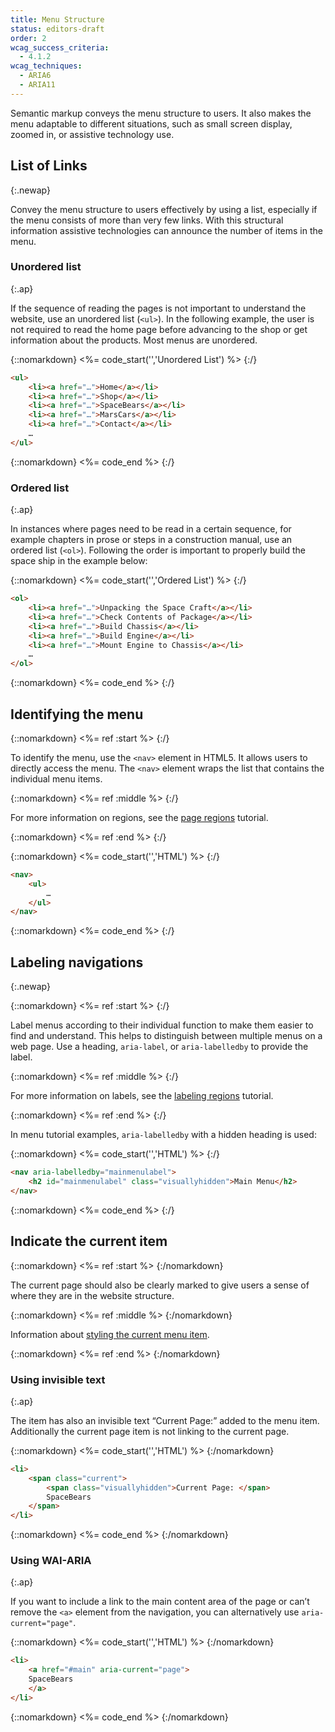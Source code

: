 ```yaml
---
title: Menu Structure
status: editors-draft
order: 2
wcag_success_criteria:
  - 4.1.2
wcag_techniques:
  - ARIA6
  - ARIA11
---
```


Semantic markup conveys the menu structure to users. It also makes the menu adaptable to different situations, such as small screen display, zoomed in, or assistive technology use.

## List of Links
{:.newap}

Convey the menu structure to users effectively by using a list, especially if the menu consists of more than very few links. With this structural information assistive technologies can announce the number of items in the menu.

### Unordered list
{:.ap}

If the sequence of reading the pages is not important to understand the website, use an unordered list (`<ul>`). In the following example, the user is not required to read the home page before advancing to the shop or get information about the products. Most menus are unordered.

{::nomarkdown}
<%= code_start('','Unordered List') %>
{:/}

~~~ html
<ul>
	<li><a href="…">Home</a></li>
	<li><a href="…">Shop</a></li>
	<li><a href="…">SpaceBears</a></li>
	<li><a href="…">MarsCars</a></li>
	<li><a href="…">Contact</a></li>
	…
</ul>
~~~

{::nomarkdown}
<%= code_end %>
{:/}


### Ordered list
{:.ap}

In instances where pages need to be read in a certain sequence, for example chapters in prose or steps in a construction manual, use an ordered list (`<ol>`). Following the order is important to properly build the space ship in the example below:

{::nomarkdown}
<%= code_start('','Ordered List') %>
{:/}

~~~ html
<ol>
	<li><a href="…">Unpacking the Space Craft</a></li>
	<li><a href="…">Check Contents of Package</a></li>
	<li><a href="…">Build Chassis</a></li>
	<li><a href="…">Build Engine</a></li>
	<li><a href="…">Mount Engine to Chassis</a></li>
	…
</ol>
~~~

{::nomarkdown}
<%= code_end %>
{:/}

## Identifying the menu

{::nomarkdown}
<%= ref :start %>
{:/}

To identify the menu, use the `<nav>` element in HTML5. It allows users to directly access the menu. The `<nav>` element wraps the list that contains the individual menu items.

{::nomarkdown}
<%= ref :middle %>
{:/}

For more information on regions, see the [page regions](/page-structure/regions.html) tutorial.

{::nomarkdown}
<%= ref :end %>
{:/}

{::nomarkdown}
<%= code_start('','HTML') %>
{:/}

~~~ html
<nav>
	<ul>
		…
	</ul>
</nav>
~~~

{::nomarkdown}
<%= code_end %>
{:/}

## Labeling navigations
{:.newap}


{::nomarkdown}
<%= ref :start %>
{:/}

Label menus according to their individual function to make them easier to find and understand. This helps to distinguish between multiple menus on a web page. Use a heading, `aria-label`, or `aria-labelledby` to provide the label.

{::nomarkdown}
<%= ref :middle %>
{:/}

For more information on labels, see the [labeling regions](/page-structure/labels.html) tutorial.

{::nomarkdown}
<%= ref :end %>
{:/}

In menu tutorial examples, `aria-labelledby` with a hidden heading is used:

{::nomarkdown}
<%= code_start('','HTML') %>
{:/}

~~~ html
<nav aria-labelledby="mainmenulabel">
	<h2 id="mainmenulabel" class="visuallyhidden">Main Menu</h2>
</nav>
~~~

{::nomarkdown}
<%= code_end %>
{:/}

## Indicate the current item

{::nomarkdown}
<%= ref :start %>
{:/nomarkdown}

The current page should also be clearly marked to give users a sense of where they are in the website structure.

{::nomarkdown}
<%= ref :middle %>
{:/nomarkdown}

Information about [styling the current menu item](menus-styling.html#current-item).

{::nomarkdown}
<%= ref :end %>
{:/nomarkdown}


### Using invisible text
{:.ap}

The item has also an invisible text “Current Page:” added to the menu item. Additionally the current page item is not linking to the current page.

{::nomarkdown}
<%= code_start('','HTML') %>
{:/nomarkdown}

~~~ html
<li>
	<span class="current">
		<span class="visuallyhidden">Current Page: </span>
		SpaceBears
	</span>
</li>
~~~
{::nomarkdown}
<%= code_end %>
{:/nomarkdown}

### Using WAI-ARIA
{:.ap}

If you want to include a link to the main content area of the page or can’t remove the `<a>` element from the navigation, you can alternatively use `aria-current="page"`.

{::nomarkdown}
<%= code_start('','HTML') %>
{:/nomarkdown}

~~~ html
<li>
	<a href="#main" aria-current="page">
	SpaceBears
	</a>
</li>
~~~

{::nomarkdown}
<%= code_end %>
{:/nomarkdown}

